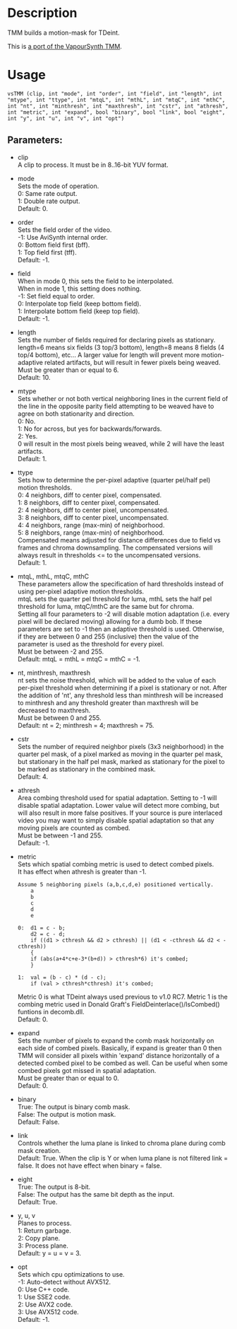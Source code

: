 # Description

TMM builds a motion-mask for TDeint. 

This is [a port of the VapourSynth TMM](https://github.com/HomeOfVapourSynthEvolution/VapourSynth-TDeintMod).

# Usage

```
vsTMM (clip, int "mode", int "order", int "field", int "length", int "mtype", int "ttype", int "mtqL", int "mthL", int "mtqC", int "mthC", int "nt", int "minthresh", int "maxthresh", int "cstr", int "athresh", int "metric", int "expand", bool "binary", bool "link", bool "eight", int "y", int "u", int "v", int "opt")
```

## Parameters:

- clip\
    A clip to process. It must be in 8..16-bit YUV format.
    
- mode\
    Sets the mode of operation.\
    0: Same rate output.\
    1: Double rate output.\
    Default: 0.
    
- order\
    Sets the field order of the video.\
    -1: Use AviSynth internal order.\
    0: Bottom field first (bff).\
    1: Top field first (tff).\
    Default: -1.
    
- field\
    When in mode 0, this sets the field to be interpolated.\
    When in mode 1, this setting does nothing.\
    -1: Set field equal to order.\
    0: Interpolate top field (keep bottom field).\
    1: Interpolate bottom field (keep top field).\
    Default: -1.
    
- length\
    Sets the number of fields required for declaring pixels as stationary. length=6 means six fields (3 top/3 bottom), length=8 means 8 fields (4 top/4 bottom), etc... A larger value for length will prevent more motion-adaptive related artifacts, but will result in fewer pixels being weaved.\
    Must be greater than or equal to 6.\
    Default: 10.
    
- mtype\
    Sets whether or not both vertical neighboring lines in the current field of the line in the opposite parity field attempting to be weaved have to agree on both stationarity and direction.\
    0: No.\
    1: No for across, but yes for backwards/forwards.\
    2: Yes.\
    0 will result in the most pixels being weaved, while 2 will have the least artifacts.\
    Default: 1.
    
- ttype\
    Sets how to determine the per-pixel adaptive (quarter pel/half pel) motion thresholds.\
    0: 4 neighbors, diff to center pixel, compensated.\
    1: 8 neighbors, diff to center pixel, compensated.\
    2: 4 neighbors, diff to center pixel, uncompensated.\
    3: 8 neighbors, diff to center pixel, uncompensated.\
    4: 4 neighbors, range (max-min) of neighborhood.\
    5: 8 neighbors, range (max-min) of neighborhood.\
    Compensated means adjusted for distance differences due to field vs frames and chroma downsampling. The compensated versions will always result in thresholds <= to the uncompensated versions.\
    Default: 1.
    
- mtqL, mthL, mtqC, mthC\
    These parameters allow the specification of hard thresholds instead of using per-pixel adaptive motion thresholds.\
    mtqL sets the quarter pel threshold for luma, mthL sets the half pel threshold for luma, mtqC/mthC are the same but for chroma.\
    Setting all four parameters to -2 will disable motion adaptation (i.e. every pixel will be declared moving) allowing for a dumb bob. If these parameters are set to -1 then an adaptive threshold is used. Otherwise, if they are between 0 and 255 (inclusive) then the value of the parameter is used as the threshold for every pixel.\
    Must be between -2 and 255.\
    Default: mtqL = mthL = mtqC = mthC = -1.
    
- nt, minthresh, maxthresh\
    nt sets the noise threshold, which will be added to the value of each per-pixel threshold when determining if a pixel is stationary or not. After the addition of 'nt', any threshold less than minthresh will be increased to minthresh and any threshold greater than maxthresh will be decreased to maxthresh.\
    Must be between 0 and 255.\
    Default: nt = 2; minthresh = 4; maxthresh = 75.
    
- cstr\
    Sets the number of required neighbor pixels (3x3 neighborhood) in the quarter pel mask, of a pixel marked as moving in the quarter pel mask, but stationary in the half pel mask, marked as stationary for the pixel to be marked as stationary in the combined mask.\
    Default: 4.
    
- athresh\
    Area combing threshold used for spatial adaptation. Setting to -1 will disable spatial adaptation. Lower value will detect more combing, but will also result in more false positives. If your source is pure interlaced video you may want to simply disable spatial adaptation so that any moving pixels are counted as combed.\
    Must be between -1 and 255.\
    Default: -1.

- metric\
    Sets which spatial combing metric is used to detect combed pixels.\
    It has effect when athresh is greater than -1.    
    ```
    Assume 5 neighboring pixels (a,b,c,d,e) positioned vertically.
        a
        b
        c
        d
        e
    
    0:  d1 = c - b;
        d2 = c - d;
        if ((d1 > cthresh && d2 > cthresh) || (d1 < -cthresh && d2 < -cthresh))
        {
        if (abs(a+4*c+e-3*(b+d)) > cthresh*6) it's combed;
        }
    
    1:  val = (b - c) * (d - c);
        if (val > cthresh*cthresh) it's combed;
    ```
    Metric 0 is what TDeint always used previous to v1.0 RC7. Metric 1 is the combing metric used in Donald Graft's FieldDeinterlace()/IsCombed() funtions in decomb.dll.\
    Default: 0.

- expand\
    Sets the number of pixels to expand the comb mask horizontally on each side of combed pixels. Basically, if expand is greater than 0 then TMM will consider all pixels within 'expand' distance horizontally of a detected combed pixel to be combed as well. Can be useful when some combed pixels got missed in spatial adaptation.\
    Must be greater than or equal to 0.\
    Default: 0.
    
- binary\
    True: The output is binary comb mask.\
    False: The output is motion mask.\
    Default: False.

- link\
    Controls whether the luma plane is linked to chroma plane during comb mask creation.\
    Default: True. When the clip is Y or when luma plane is not filtered link = false. It does not have effect when binary = false.
    
- eight\
    True: The output is 8-bit.\
    False: The output has the same bit depth as the input.\
    Default: True.
    
- y, u, v\
    Planes to process.\
    1: Return garbage.\
    2: Copy plane.\
    3: Process plane.\
    Default: y = u = v = 3.

- opt\
    Sets which cpu optimizations to use.\
    -1: Auto-detect without AVX512.\
    0: Use C++ code.\
    1: Use SSE2 code.\
    2: Use AVX2 code.\
    3: Use AVX512 code.\
    Default: -1.
    